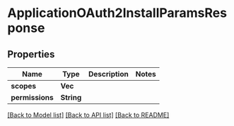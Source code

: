 # ApplicationOAuth2InstallParamsResponse

## Properties

Name | Type | Description | Notes
------------ | ------------- | ------------- | -------------
**scopes** | **Vec<String>** |  | 
**permissions** | **String** |  | 

[[Back to Model list]](../README.md#documentation-for-models) [[Back to API list]](../README.md#documentation-for-api-endpoints) [[Back to README]](../README.md)


